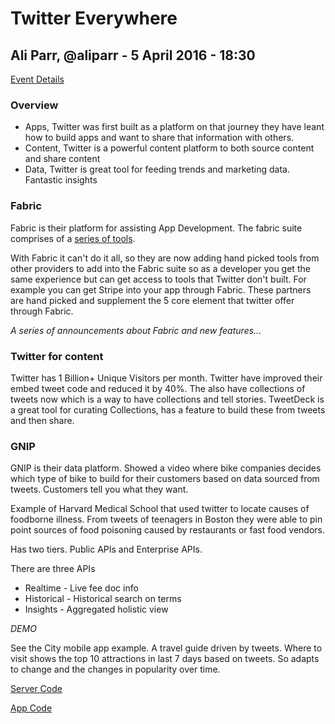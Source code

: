 # Twitter Everywhere 

## Ali Parr, @aliparr - 5 April 2016 - 18:30

[Event Details](https://helloworldlondon.splashthat.com/)

### Overview

- Apps,  Twitter was first built as a platform on that journey they have leant how to build apps and want to share that information with others.
- Content,  Twitter is a powerful content platform to both source content and share content
- Data,  Twitter is great tool for feeding trends and marketing data. Fantastic insights

### Fabric

Fabric is their platform for assisting App Development.
The fabric suite comprises of a [series of tools](https://get.fabric.io/kits).

With Fabric it can't do it all, so they are now adding hand picked tools from other providers to add into the Fabric suite so as a developer you get the same experience but can get access to tools that Twitter don't built. For example you can get Stripe into your app through Fabric. These partners are hand picked and supplement the 5 core element that twitter offer through Fabric.

*A series of announcements about Fabric and new features...*

### Twitter for content

Twitter has 1 Billion+ Unique Visitors per month. 
Twitter have improved their embed tweet code and reduced it by 40%. The also have collections of tweets now which is a way to have collections and tell stories. TweetDeck is a great tool for curating Collections, has a feature to build these from tweets and then share.

### GNIP

GNIP is their data platform. Showed a video where bike companies decides which type of bike to build for their customers based on data sourced from tweets. Customers tell you what they want.

Example of Harvard Medical School that used twitter to locate causes of foodborne illness. From tweets of teenagers in Boston they were able to pin point sources of food poisoning caused by restaurants or fast food vendors.

Has two tiers. Public APIs and Enterprise APIs.

There are three APIs

- Realtime - Live fee doc info
- Historical - Historical search on terms
- Insights - Aggregated holistic view

*DEMO*

See the City mobile app example. A travel guide driven by tweets. Where to visit shows the top 10 attractions in last 7 days based on tweets. So adapts to change and the changes in popularity over time.

[Server Code](http://t.co/seethecity-server)

[App Code](http://t.co/seethecity/seethecity-ios)




